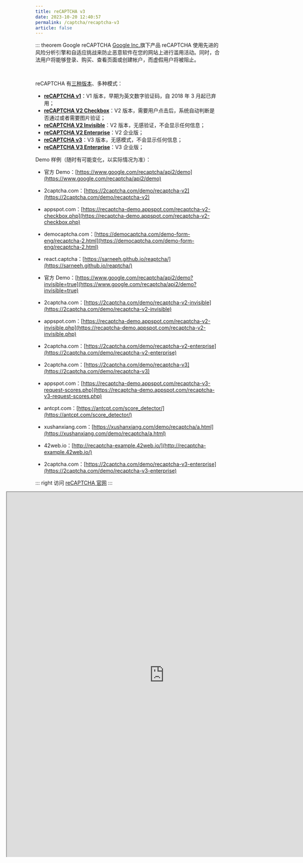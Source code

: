 ```yaml
---
title: reCAPTCHA v3
date: 2023-10-20 12:40:57
permalink: /captcha/recaptcha-v3
article: false
---
```


::: theorem Google reCAPTCHA
[Google Inc.](https://about.google/)旗下产品 reCAPTCHA 使用先进的风险分析引擎和自适应挑战来防止恶意软件在您的网站上进行滥用活动。同时，合法用户将能够登录、购买、查看页面或创建帐户，而虚假用户将被阻止。

<br>

reCAPTCHA 有[三种版本](https://developers.google.com/recaptcha/intro)、多种模式：

- **[reCAPTCHA v1](https://developers.google.com/recaptcha/docs/versions#recaptcha_v1_-_shut_down)**：V1 版本，早期为英文数字验证码，自 2018 年 3 月起已弃用；
- **[reCAPTCHA V2 Checkbox](https://developers.google.com/recaptcha/docs/display)**：V2 版本，需要用户点击后，系统自动判断是否通过或者需要图片验证；
- **[reCAPTCHA V2 Invisible](https://developers.google.com/recaptcha/docs/invisible)**：V2 版本，无感验证，不会显示任何信息；
- **[reCAPTCHA V2 Enterprise](https://cloud.google.com/recaptcha-enterprise/docs/overview)**：V2 企业版；
- **[reCAPTCHA v3](https://developers.google.com/recaptcha/docs/v3)**：V3 版本，无感模式，不会显示任何信息；
- **[reCAPTCHA V3 Enterprise](https://cloud.google.com/recaptcha-enterprise/docs/overview)**：V3 企业版；

Demo 样例（随时有可能变化，以实际情况为准）：
<br>

- 官方 Demo：[https://www.google.com/recaptcha/api2/demo](https://www.google.com/recaptcha/api2/demo)<Badge text="V2 Checkbox" type="tip" vertical="middle"/>
- 2captcha.com：[https://2captcha.com/demo/recaptcha-v2](https://2captcha.com/demo/recaptcha-v2)<Badge text="V2 Checkbox" type="tip" vertical="middle"/>
- appspot.com：[https://recaptcha-demo.appspot.com/recaptcha-v2-checkbox.php](https://recaptcha-demo.appspot.com/recaptcha-v2-checkbox.php)<Badge text="V2 Checkbox" type="tip" vertical="middle"/>
- democaptcha.com：[https://democaptcha.com/demo-form-eng/recaptcha-2.html](https://democaptcha.com/demo-form-eng/recaptcha-2.html)<Badge text="V2 Checkbox" type="tip" vertical="middle"/>
- react.captcha：[https://sarneeh.github.io/reaptcha/](https://sarneeh.github.io/reaptcha/)<Badge text="V2 Checkbox" type="tip" vertical="middle"/>

- 官方 Demo：[https://www.google.com/recaptcha/api2/demo?invisible=true](https://www.google.com/recaptcha/api2/demo?invisible=true)<Badge text="V2 Invisible" type="tip" vertical="middle"/>
- 2captcha.com：[https://2captcha.com/demo/recaptcha-v2-invisible](https://2captcha.com/demo/recaptcha-v2-invisible)<Badge text="V2 Invisible" type="tip" vertical="middle"/>
- appspot.com：[https://recaptcha-demo.appspot.com/recaptcha-v2-invisible.php](https://recaptcha-demo.appspot.com/recaptcha-v2-invisible.php)<Badge text="V2 Invisible" type="tip" vertical="middle"/>

- 2captcha.com：[https://2captcha.com/demo/recaptcha-v2-enterprise](https://2captcha.com/demo/recaptcha-v2-enterprise)<Badge text="V2 Enterprise" type="tip" vertical="middle"/>

- 2captcha.com：[https://2captcha.com/demo/recaptcha-v3](https://2captcha.com/demo/recaptcha-v3)<Badge text="V3" type="tip" vertical="middle"/>
- appspot.com：[https://recaptcha-demo.appspot.com/recaptcha-v3-request-scores.php](https://recaptcha-demo.appspot.com/recaptcha-v3-request-scores.php)<Badge text="V3" type="tip" vertical="middle"/>
- antcpt.com：[https://antcpt.com/score_detector/](https://antcpt.com/score_detector/)<Badge text="V3" type="tip" vertical="middle"/>
- xushanxiang.com：[https://xushanxiang.com/demo/recaptcha/a.html](https://xushanxiang.com/demo/recaptcha/a.html)<Badge text="V3" type="tip" vertical="middle"/> <Badge text="本页使用" type="error" vertical="middle"/>
- 42web.io：[http://recaptcha-example.42web.io/](http://recaptcha-example.42web.io/)<Badge text="V3" type="tip" vertical="middle"/>

- 2captcha.com：[https://2captcha.com/demo/recaptcha-v3-enterprise](https://2captcha.com/demo/recaptcha-v3-enterprise)<Badge text="V3 Enterprise" type="tip" vertical="middle"/>

::: right
访问 [reCAPTCHA 官网](https://www.google.com/recaptcha/about/)
:::

<style>
    .wrapper-recaptcha {
        width: 860px;
        height: 1000px;
        position: relative;
        overflow: hidden;
        margin-left: -80px;
    }
    .wrapper-recaptcha iframe {
        position: absolute;
        /*margin-top: -350px;*/
        /*margin-left: -100px;*/
        width: 860px;
        height: 1000px;
    }
</style>


<div class="wrapper-recaptcha">
    <iframe src="https://xushanxiang.com/demo/recaptcha/a.html"></iframe>
</div>
